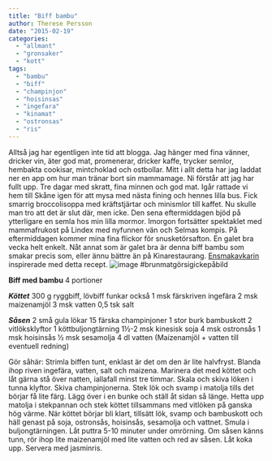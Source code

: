 ```yaml
---
title: "Biff bambu"
author: Therese Persson
date: "2015-02-19"
categories: 
  - "allmant"
  - "gronsaker"
  - "kott"
tags: 
  - "bambu"
  - "biff"
  - "champinjon"
  - "hoisinsas"
  - "ingefara"
  - "kinamat"
  - "ostronsas"
  - "ris"
---
```


Alltså jag har egentligen inte tid att blogga. Jag hänger med fina vänner, dricker vin, äter god mat, promenerar, dricker kaffe, trycker semlor, hembakta cookisar, mintchoklad och ostbollar. Mitt i allt detta har jag laddat ner en app om hur man tränar bort sin mammamage. Ni förstår att jag har fullt upp. Tre dagar med skratt, fina minnen och god mat. Igår rattade vi hem till Skåne igen för att mysa med nästa fining och hennes lilla bus. Fick smarrig broccolisoppa med kräftstjärtar och minismlor till kaffet. Nu skulle man tro att det är slut där, men icke. Den sena eftermiddagen bjöd på ytterligare en semla hos min lilla mormor. Imorgon fortsätter spektaklet med mammafrukost på Lindex med nyfunnen vän och Selmas kompis. På eftermiddagen kommer mina fina flickor för snusketörsafton. En galet bra vecka helt enkelt. Nåt annat som är galet bra är denna biff bambu som smakar precis som, eller ännu bättre än på Kinarestaurang. [Ensmakavkarin](https://ensmakavkarin.wordpress.com) inspirerade med detta recept. 
![image](/static/img/image13-1024x1024.jpg)
#brunmatgörsigickepåbild

**Biff med bambu** 4 portioner

**_Köttet_** 300 g ryggbiff, lövbiff funkar också 1 msk färskriven ingefära 2 msk maizenamjöl 3 msk vatten 0,5 tsk salt

**_Såsen_** 2 små gula lökar 15 färska champinjoner 1 stor burk bambuskott 2 vitlöksklyftor 1 köttbuljongtärning 1½-2 msk kinesisk soja 4 msk ostronsås 1 msk hoisinsås ½ msk sesamolja 4 dl vatten (Maizenamjöl + vatten till eventuell redning)

Gör såhär: Strimla biffen tunt, enklast är det om den är lite halvfryst. Blanda ihop riven ingefära, vatten, salt och maizena. Marinera det med köttet och låt gärna stå över natten, iallafall minst tre timmar. Skala och skiva löken i tunna klyftor. Skiva champinjonerna. Stek lök och svamp i matolja tills det börjar få lite färg. Lägg över i en bunke och ställ åt sidan så länge. Hetta upp matolja i stekpannan och stek köttet tillsammans med vitlöken på ganska hög värme. När köttet börjar bli klart, tillsätt lök, svamp och bambuskott och häll genast på soja, ostronsås, hoisinsås, sesamolja och vattnet. Smula i buljongtärningen. Låt puttra 5-10 minuter under omrörning. Om såsen känns tunn, rör ihop lite maizenamjöl med lite vatten och red av såsen. Låt koka upp. Servera med jasminris.
